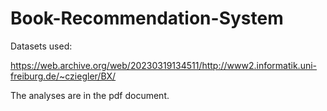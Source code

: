 # Book-Recommendation-System

Datasets used:

https://web.archive.org/web/20230319134511/http://www2.informatik.uni-freiburg.de/~cziegler/BX/

The analyses are in the pdf document.

